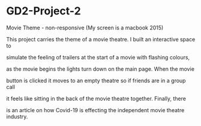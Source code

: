# GD2-Project-2
Movie Theme - non-responsive (My screen is a macbook 2015)

This project carries the theme of a movie theatre. I built an interactive space to 

simulate the feeling of trailers at the start of a movie with flashing colours, 

as the movie begins the lights turn down on the main page. When the movie 

button is clicked it moves to an empty theatre so if friends are in a group call 

it feels like sitting in the back of the movie theatre together. Finally, there 

is an article on how Covid-19 is effecting the independent movie theatre industry.

